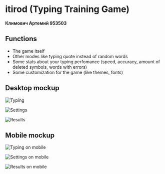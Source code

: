 # itirod (**Typing Training Game**)
**Климович Артемий 953503**

## Functions
- The game itself
- Other modes like typing quote instead of random words
- Some stats about your typing perfomance (speed, accuracy, amount of deleted symbols, words with errors) 
- Some customization for the game (like themes, fonts)

## Desktop mockup
![Typing](mockup/typing.png)

![Settings](mockup/settings.png)

![Results](mockup/result.png)
## Mobile mockup
![Typing on mobile](mockup/typing-mobile.png)

![Settings on mobile](mockup//settings-mobile.png)

![Results on mobile](mockup/results-mobile.png)
